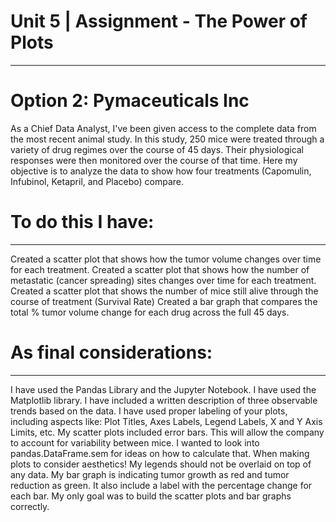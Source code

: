 # Unit 5 | Assignment - The Power of Plots
-------------------------------------------
# Option 2: Pymaceuticals Inc


As a Chief Data Analyst, I've been given access to the complete data from the most recent animal study. In this study, 250 mice were treated through a variety of drug regimes over the course of 45 days. Their physiological responses were then monitored over the course of that time. Here my objective is to analyze the data to show how four treatments (Capomulin, Infubinol, Ketapril, and Placebo) compare.

# To do this I have:
*******************

Created a scatter plot that shows how the tumor volume changes over time for each treatment.
Created a scatter plot that shows how the number of metastatic (cancer spreading) sites changes over time for each treatment.
Created a scatter plot that shows the number of mice still alive through the course of treatment (Survival Rate)
Created a bar graph that compares the total % tumor volume change for each drug across the full 45 days.

# As final considerations:
*************************

I have used the Pandas Library and the Jupyter Notebook.
I have used the Matplotlib library.
I have included a written description of three observable trends based on the data.
I have used proper labeling of your plots, including aspects like: Plot Titles, Axes Labels, Legend Labels, X and Y Axis Limits, etc.
My scatter plots included error bars. This will allow the company to account for variability between mice. I wanted to look into pandas.DataFrame.sem for ideas on how to calculate that.
When making plots to consider aesthetics!
My legends should not be overlaid on top of any data.
My bar graph is indicating tumor growth as red and tumor reduction as green. It also include a label with the percentage change for each bar.
My only goal was to build the scatter plots and bar graphs correctly.
